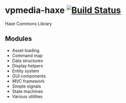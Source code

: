 vpmedia-haxe [![Build Status](https://travis-ci.org/vpmedia/vpmedia-haxe.png?branch=master)](https://travis-ci.org/vpmedia/vpmedia-haxe)
============

Haxe Commons Library

## Modules

* Asset loading
* Command map 
* Data structures
* Display helpers
* Entity system
* GUI components
* MVC framework
* Simple signals
* State machines
* Various utilities
